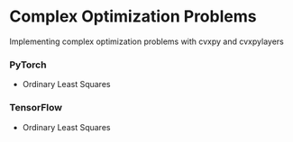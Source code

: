 # Complex Optimization Problems 

Implementing complex optimization problems with cvxpy and cvxpylayers


### PyTorch

- Ordinary Least Squares

### TensorFlow

- Ordinary Least Squares